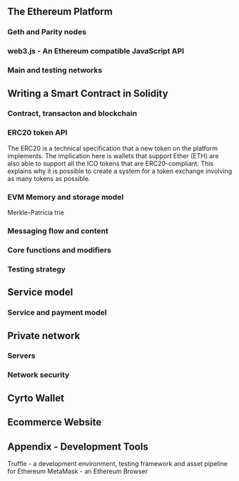 
## The Ethereum Platform
### Geth and Parity nodes
### web3.js - An Ethereum compatible JavaScript API
### Main and testing networks

## Writing a Smart Contract in Solidity
### Contract, transacton and blockchain
### ERC20 token API
The ERC20 is a technical specification that a new token on the platform implements. The implication here is wallets that support Ether (ETH) are also able to support all the ICO tokens that are ERC20-compliant. This explains why it is possible to create a system for a token exchange involving as many tokens as possible.

### EVM Memory and storage model
Merkle-Patricia trie
### Messaging flow and content
### Core functions and modifiers
### Testing strategy

## Service model
### Service and payment model

## Private network
### Servers
### Network security

## Cyrto Wallet

## Ecommerce Website

## Appendix - Development Tools
Truffle - a development environment, testing framework and asset pipeline for Ethereum
MetaMask - an Ethereum Browser
